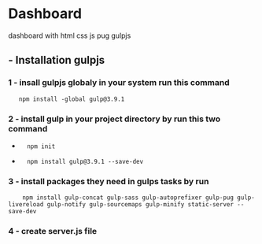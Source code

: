 # Dashboard 

 dashboard with html css js pug gulpjs


## - Installation gulpjs

### 1 - insall gulpjs globaly in your system run this command
       
       npm install -global gulp@3.9.1

### 2 - install gulp in your project directory by run this two command

 *       npm init



 *       npm install gulp@3.9.1 --save-dev


### 3 - install packages they need in gulps tasks by run 

        npm install gulp-concat gulp-sass gulp-autoprefixer gulp-pug gulp-livereload gulp-notify gulp-sourcemaps gulp-minify static-server --save-dev


### 4 - create server.js file